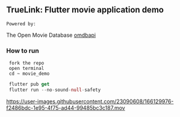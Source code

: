 ## TrueLink: Flutter movie application demo
 
    Powered by: 
  The Open Movie Database [omdbapi](http://www.omdbapi.com/)

  

### How to run
     fork the repo 
     open terminal 
     cd ~ movie_demo
```dart
 flutter pub get
 flutter run --no-sound-null-safety
```




https://user-images.githubusercontent.com/23090608/166129976-f2486bdc-1e95-4f75-ad44-99485bc3c187.mov

